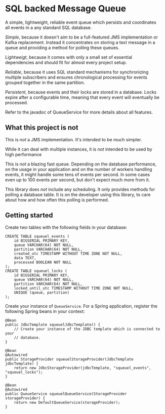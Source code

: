 SQL backed Message Queue
==========================
A simple, lightweight, reliable event queue which persists and coordinates all
events in a any standard SQL database.

_Simple_, because it doesn't aim to be a full-featured JMS implementation or
Kafka replacement. Instead it concentrates on storing a text message in a queue
and providing a method for polling these queues.

_Lightweigt_, because it comes with only a small set of essential dependencies
and should fit for almost every project setup.

_Reliable_, because it uses SQL standard mechanisms for synchronizing multiple
subscribers and ensures chronological processing for events grouped together in
the same partition.

_Persistent_, because events and their locks are stored in a database. Locks
expire after a configurable time, meaning that every event will eventually be
processed.

Refer to the javadoc of QueueService for more details about all features.

What this project is not
--------------------------
This is _not_ a JMS implementation. It's intended to be much simpler.

While it can deal with multiple instances, it is _not_ intended to be used by
high performance 

This is _not_ a blazing fast queue. Depending on the database performance, on
the usage in your application and on the number of workers handling events, it
might handle some tens of events per second. In some cases even up to 100 events
per second, but don't expect much more from it. 

This library does _not_ include any scheduling. It only provides methods for
polling a database table. It is on the developer using this library, to care
about how and how often this polling is performed.

Getting started
-----------------
Create two tables with the following fields in your database:

    CREATE TABLE squeuel_events (
        id BIGSERIAL PRIMARY KEY,
        queue VARCHAR(64) NOT NULL,
        partition VARCHAR(64) NOT NULL,
        created_utc TIMESTAMP WITHOUT TIME ZONE NOT NULL,
        data TEXT,
        processed BOOLEAN NOT NULL
    );
    CREATE TABLE squeuel_locks (
        id BIGSERIAL PRIMARY KEY,
        queue VARCHAR(64) NOT NULL,
        partition VARCHAR(64) NOT NULL,
        locked_until_utc TIMESTAMP WITHOUT TIME ZONE NOT NULL,
        UNIQUE (queue, partition) 
    );

Create your instance of `QueueService`. For a Spring application, register the
following Spring beans in your context:

    @Bean
    public JdbcTemplate squeuelJdbcTemplate() {
        // Create your instance of the JDBC template which is connected to your
        // database.
    }
    
    @Bean
    @Autowired
    public StorageProvider squeuelStorageProvider(JdbcTemplate jdbcTemplate) {
        return new JdbcStorageProvider(jdbcTemplate, "squeuel_events", "squeuel_locks");
    }
    
    @Bean
    @Autowired
    public QueueService squeuelQueueService(StorageProvider storageProvider) {
        return new DefaultQueueService(storageProvider);
    }
